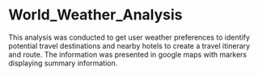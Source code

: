 # World_Weather_Analysis

This analysis was conducted to get user weather preferences to identify potential travel destinations and nearby hotels to create a travel itinerary and route. The information was presented in google maps with markers displaying summary information.
